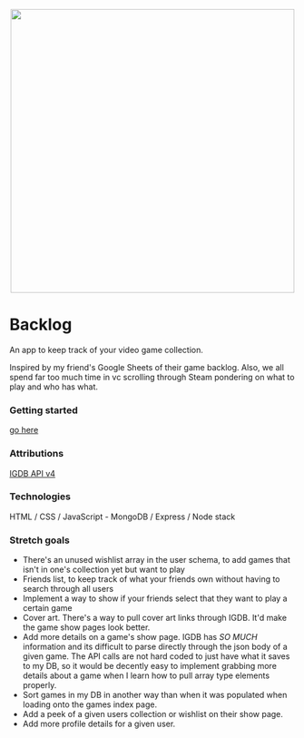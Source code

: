 <p align="center">
    <img src ="./Screenshot 2024-08-08 at 12.57.06 PM.png" width="500" >
</p>

# Backlog
An app to keep track of your video game collection.

Inspired by my friend's Google Sheets of their game backlog. Also, we all spend far too much time in vc scrolling through Steam pondering on what to play and who has what.

### Getting started
[go here](https://git.heroku.com/backlog-app.git)

### Attributions
[IGDB API v4](https://www.igdb.com/api)

### Technologies
HTML / CSS / JavaScript - MongoDB / Express / Node stack

### Stretch goals
- There's an unused wishlist array in the user schema, to add games that isn't in one's collection yet but want to play
- Friends list, to keep track of what your friends own without having to search through all users
- Implement a way to show if your friends select that they want to play a certain game
- Cover art. There's a way to pull cover art links through IGDB. It'd make the game show pages look better.
- Add more details on a game's show page. IGDB has *SO MUCH* information and its difficult to parse directly through the json body of a given game. The API calls are not hard coded to just have what it saves to my DB, so it would be decently easy to implement grabbing more details about a game when I learn how to pull array type elements properly.
- Sort games in my DB in another way than when it was populated when loading onto the games index page.
- Add a peek of a given users collection or wishlist on their show page.
- Add more profile details for a given user.
